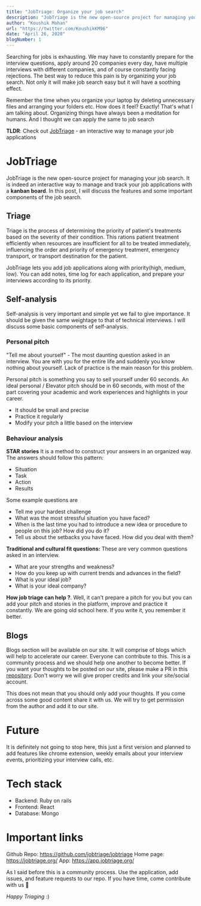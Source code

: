 ```yaml
---
title: "JobTriage: Organize your job search"
description: "JobTriage is the new open-source project for managing your job search. It is indeed an interactive way to manage and track your job applications with a kanban board. In this post, I will discuss the features and some important components of the job search."
author: "Koushik Mohan"
url: "https://twitter.com/KoushikKM96"
date: "April 26, 2020"
blogNumber: 1
---
```


Searching for jobs is exhausting. We may have to constantly prepare for the interview questions, apply around 20 companies every day, have multiple interviews with different companies, and of course constantly facing rejections. The best way to reduce this pain is by organizing your job search.  Not only it will make job search easy but it will have a soothing effect. 

Remember the time when you organize your laptop by deleting unnecessary files and arranging your folders etc. How does it feel? Exactly! That's what I am talking about. Organizing things have always been a meditation for humans. And I thought we can apply the same to job search

**TLDR**: Check out [JobTriage](https://github.com/jobtriage/jobtriage) - an interactive way to manage your job applications


# JobTriage
JobTriage is the new open-source project for managing your job search. It is indeed an interactive way to manage and track your job applications with a **kanban board**. In this post, I will discuss the features and some important components of the job search.

## Triage

Triage is the process of determining the priority of patient's treatments based on the severity of their condition. This rations patient treatment efficiently when resources are insufficient for all to be treated immediately, influencing the order and priority of emergency treatment, emergency transport, or transport destination for the patient.

JobTriage lets you add job applications along with priority(high, medium, low). You can add notes, time log for each application, and prepare your interviews according to its priority.

## Self-analysis

 Self-analysis is very important and simple yet we fail to give importance. It should be given the same weightage to that of technical interviews. I will discuss some basic components of self-analysis.

### Personal pitch
"Tell me about yourself" - The most daunting question asked in an interview. You are with you for the entire life and suddenly you know nothing about yourself. Lack of practice is the main reason for this problem.

Personal pitch is something you say to sell yourself under 60 seconds. An ideal personal / Elevator pitch should be in 60 seconds, with most of the part covering your academic and work experiences and highlights in your career.

- It should be small and precise
- Practice it regularly
- Modify your pitch a little based on the interview

### Behaviour analysis

**STAR stories**
It is a method to construct your answers in an organized way. The answers should follow this pattern:

- Situation
- Task
- Action
- Results

Some example questions are
- Tell me your hardest challenge
- What was the most stressful situation you have faced?
- When is the last time you had to introduce a new idea or procedure to people on this job? How did you do it?
- Tell us about the setbacks you have faced. How did you deal with them?

**Traditional and cultural fit questions:** These are very common questions asked in an interview.
- What are your strengths and weakness?
- How do you keep up with current trends and advances in the field?
- What is your ideal job?
- What is your ideal company?

**How job triage can help ?**. Well, it can't prepare a pitch for you but you can add your pitch and stories in the platform, improve and practice it constantly. We are going old school here. If you write it, you remember it better.


## Blogs
Blogs section will be available on our site. It will comprise of blogs which will help to accelerate our career. Everyone can contribute to this. This is a community process and we should help one another to become better. If you want your thoughts to be posted on our site, please make a PR in this [repository](https://github.com/jobtriage/website). Don't worry we will give proper credits and link your site/social account.  

This does not mean that you should only add your thoughts. If you come across some good content share it with us. We will try to get permission from the author and add it to our site.

# Future
It is definitely not going to stop here, this just a first version and planned to add features like chrome extension, weekly emails about your interview events, prioritizing your interview calls, etc.

# Tech stack
- Backend: Ruby on rails
- Frontend: React 
- Database: Mongo

# Important links
Github Repo: https://github.com/jobtriage/jobtriage
Home page: https://jobtriage.org/
App: https://app.jobtriage.org/


As I said before this is a community process. Use the application, add issues, and feature requests to our repo. If you have time, come contribute with us 💜


*Happy Triaging* :)